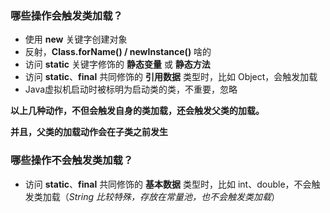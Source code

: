 
### **哪些操作会触发类加载？**


- 使用 **new** 关键字创建对象
- 反射，**Class.forName() / newInstance()** 啥的
- 访问 **static** 关键字修饰的 **静态变量** 或 **静态方法**
- 访问 **static**、**final** 共同修饰的 **引用数据** 类型时，比如 Object，会触发加载
- Java虚拟机启动时被标明为启动类的类，不重要，忽略


**以上几种动作，不但会触发自身的类加载，还会触发父类的加载。**


**并且，父类的加载动作会在子类之前发生**


### **哪些操作不会触发类加载？**


- 访问 **static**、**final** 共同修饰的 **基本数据** 类型时，比如 int、double，不会触发类加载（*String 比较特殊，存放在常量池，也不会触发类加载*）

